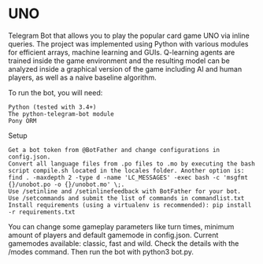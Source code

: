 # UNO

Telegram Bot that allows you to play the popular card game UNO via inline queries. 
The project was implemented using Python with various modules for efficient arrays, machine learning and GUIs. Q-learning agents are trained inside the game environment and the resulting model can be analyzed inside a graphical version of the game including AI and human players, as well as a naive baseline algorithm.

To run the bot, you will need:

    Python (tested with 3.4+)
    The python-telegram-bot module
    Pony ORM

Setup

    Get a bot token from @BotFather and change configurations in config.json.
    Convert all language files from .po files to .mo by executing the bash script compile.sh located in the locales folder. Another option is: find . -maxdepth 2 -type d -name 'LC_MESSAGES' -exec bash -c 'msgfmt {}/unobot.po -o {}/unobot.mo' \;.
    Use /setinline and /setinlinefeedback with BotFather for your bot.
    Use /setcommands and submit the list of commands in commandlist.txt
    Install requirements (using a virtualenv is recommended): pip install -r requirements.txt

You can change some gameplay parameters like turn times, minimum amount of players and default gamemode in config.json. Current gamemodes available: classic, fast and wild. Check the details with the /modes command.
Then run the bot with python3 bot.py.

